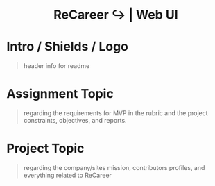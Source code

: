 <h1 align="center">ReCareer ↪ | Web UI</h1>

# Intro / Shields / Logo 
> header info for readme

# Assignment Topic 
> regarding the requirements for MVP in the rubric and the project constraints, objectives, and reports. 

# Project Topic 
> regarding the company/sites mission, contributors profiles, and everything related to ReCareer